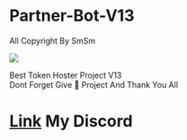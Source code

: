 # Partner-Bot-V13
All Copyright By SmSm

<img src = "https://discord.c99.nl/widget/theme-2/349942964904001546.png"></div>

Best Token Hoster Project V13  
Dont Forget Give 🌟 Project And Thank You All











# [Link](https://discord.gg/7MaVp5HCSh) My Discord 
